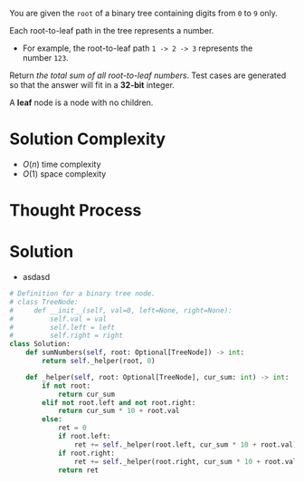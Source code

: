 You are given the `root` of a binary tree containing digits from `0` to `9` only.

Each root-to-leaf path in the tree represents a number.

- For example, the root-to-leaf path `1 -> 2 -> 3` represents the number `123`.

Return _the total sum of all root-to-leaf numbers_. Test cases are generated so that the answer will fit in a **32-bit** integer.

A **leaf** node is a node with no children.
# Solution Complexity
- $O(n)$ time complexity
- $O(1)$ space complexity
# Thought Process
# Solution
- asdasd
```Python
# Definition for a binary tree node.
# class TreeNode:
#     def __init__(self, val=0, left=None, right=None):
#         self.val = val
#         self.left = left
#         self.right = right
class Solution:
	def sumNumbers(self, root: Optional[TreeNode]) -> int:
		return self._helper(root, 0)

	def _helper(self, root: Optional[TreeNode], cur_sum: int) -> int:
		if not root:
			return cur_sum
		elif not root.left and not root.right:
			return cur_sum * 10 + root.val
		else:
			ret = 0
			if root.left:
				ret += self._helper(root.left, cur_sum * 10 + root.val)
			if root.right:
				ret += self._helper(root.right, cur_sum * 10 + root.val)
			return ret
```